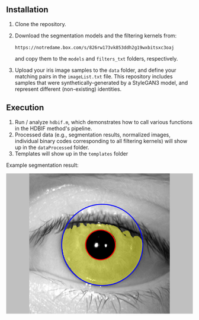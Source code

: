 ## Installation 

1. Clone the repository.
2. Download the segmentation models and the filtering kernels from:
   
   `https://notredame.box.com/s/826rw173vk853ddh2g19wxbitsxc3oaj`

   and copy them to the `models` and `filters_txt` folders, respectively.

3. Upload your iris image samples to the `data` folder, and define your matching pairs in the `imageList.txt` file. This repository includes samples that were synthetically-generated by a StyleGAN3 model, and represent different (non-existing) identities.

## Execution 

1. Run / analyze `hdbif.m`, which demonstrates how to call various functions in the HDBIF method's pipeline.
2. Processed data (e.g., segmentation results, normalized images, individual binary codes corresponding to all filtering kernels) will show up in the `dataProcessed` folder.
3. Templates will show up in the `templates` folder

Example segmentation result:

![segm-example-hdbif-matlab](../../../assets/segm-example-hdbif-matlab.png)
